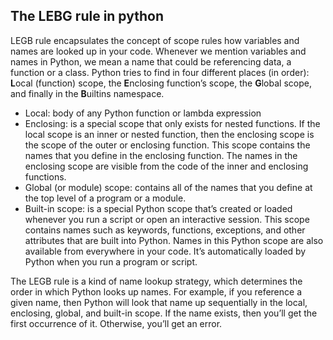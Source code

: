 
## The LEBG rule in python
LEGB rule encapsulates the concept of scope rules how variables and names are looked up in your code. Whenever we mention variables and names in Python, we mean a name that could be referencing data, a function or a class. Python tries to find in four different places (in order): **L**ocal (function) scope, the **E**nclosing function’s scope, the **G**lobal scope, and finally in the **B**uiltins namespace.

- Local: body of any Python function or lambda expression
- Enclosing: is a special scope that only exists for nested functions. If the local scope is an inner or nested function, then the enclosing scope is the scope of the outer or enclosing function. This scope contains the names that you define in the enclosing function. The names in the enclosing scope are visible from the code of the inner and enclosing functions.
- Global (or module) scope: contains all of the names that you define at the top level of a program or a module.
- Built-in scope: is a special Python scope that’s created or loaded whenever you run a script or open an interactive session. This scope contains names such as keywords, functions, exceptions, and other attributes that are built into Python. Names in this Python scope are also available from everywhere in your code. It’s automatically loaded by Python when you run a program or script.

The LEGB rule is a kind of name lookup strategy, which determines the order in which Python looks up names. For example, if you reference a given name, then Python will look that name up sequentially in the local, enclosing, global, and built-in scope. If the name exists, then you’ll get the first occurrence of it. Otherwise, you’ll get an error.
